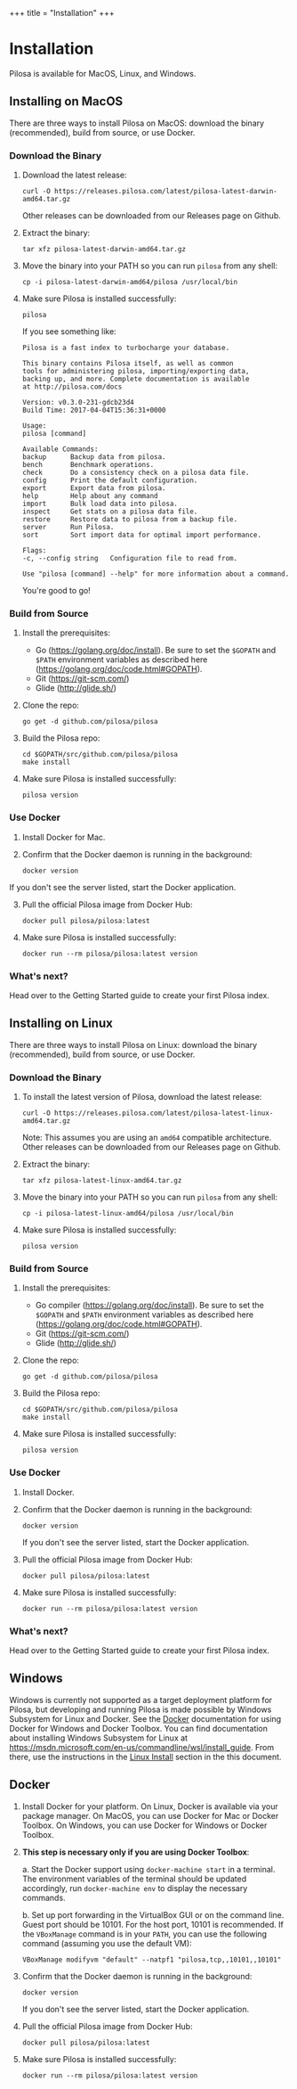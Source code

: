 +++
title = "Installation"
+++


# Installation

Pilosa is available for MacOS, Linux, and Windows.

## Installing on MacOS

There are three ways to install Pilosa on MacOS: download the binary (recommended), build from source, or use Docker.

### Download the Binary

1. Download the latest release:
    ```
    curl -O https://releases.pilosa.com/latest/pilosa-latest-darwin-amd64.tar.gz
    ```

    Other releases can be downloaded from our Releases page on Github.

2. Extract the binary:
    ```
    tar xfz pilosa-latest-darwin-amd64.tar.gz
    ```

3. Move the binary into your PATH so you can run `pilosa` from any shell:
    ```
    cp -i pilosa-latest-darwin-amd64/pilosa /usr/local/bin
    ```

4. Make sure Pilosa is installed successfully:
    ```
    pilosa
    ```

    If you see something like:
    ```
    Pilosa is a fast index to turbocharge your database.

    This binary contains Pilosa itself, as well as common
    tools for administering pilosa, importing/exporting data,
    backing up, and more. Complete documentation is available
    at http://pilosa.com/docs

    Version: v0.3.0-231-gdcb23d4
    Build Time: 2017-04-04T15:36:31+0000

    Usage:
    pilosa [command]

    Available Commands:
    backup      Backup data from pilosa.
    bench       Benchmark operations.
    check       Do a consistency check on a pilosa data file.
    config      Print the default configuration.
    export      Export data from pilosa.
    help        Help about any command
    import      Bulk load data into pilosa.
    inspect     Get stats on a pilosa data file.
    restore     Restore data to pilosa from a backup file.
    server      Run Pilosa.
    sort        Sort import data for optimal import performance.

    Flags:
    -c, --config string   Configuration file to read from.

    Use "pilosa [command] --help" for more information about a command.
    ```

    You're good to go!

### Build from Source

1. Install the prerequisites:

    * Go (https://golang.org/doc/install). Be sure to set the `$GOPATH` and `$PATH` environment variables as described here (https://golang.org/doc/code.html#GOPATH).
    * Git (https://git-scm.com/)
    * Glide (http://glide.sh/)

2. Clone the repo:
    ```
    go get -d github.com/pilosa/pilosa
    ```

3. Build the Pilosa repo:
    ```
    cd $GOPATH/src/github.com/pilosa/pilosa
    make install
    ```

4. Make sure Pilosa is installed successfully:
    ```
    pilosa version
    ```
    
### Use Docker

1. Install Docker for Mac.

2. Confirm that the Docker daemon is running in the background:
    ```
    docker version
    ```

If you don't see the server listed, start the Docker application.

3. Pull the official Pilosa image from Docker Hub:
    ```
    docker pull pilosa/pilosa:latest
    ```

4. Make sure Pilosa is installed successfully:
    ```
    docker run --rm pilosa/pilosa:latest version
    ```

### What's next?

Head over to the Getting Started guide to create your first Pilosa index.


## Installing on Linux

There are three ways to install Pilosa on Linux: download the binary (recommended), build from source, or use Docker.

### Download the Binary

1. To install the latest version of Pilosa, download the latest release:
    ```
    curl -O https://releases.pilosa.com/latest/pilosa-latest-linux-amd64.tar.gz
    ```

    Note: This assumes you are using an `amd64` compatible architecture. Other releases can be downloaded from our Releases page on Github.

2. Extract the binary:
    ```
    tar xfz pilosa-latest-linux-amd64.tar.gz
    ```

3. Move the binary into your PATH so you can run `pilosa` from any shell:
    ```
    cp -i pilosa-latest-linux-amd64/pilosa /usr/local/bin
    ```

4. Make sure Pilosa is installed successfully:
    ```
    pilosa version
    ```

### Build from Source

1. Install the prerequisites:

    * Go compiler (https://golang.org/doc/install). Be sure to set the `$GOPATH` and `$PATH` environment variables as described here (https://golang.org/doc/code.html#GOPATH).
    * Git (https://git-scm.com/)
    * Glide (http://glide.sh/)

2. Clone the repo:
    ```
    go get -d github.com/pilosa/pilosa
    ```

3. Build the Pilosa repo:
    ```
    cd $GOPATH/src/github.com/pilosa/pilosa
    make install
    ```

4. Make sure Pilosa is installed successfully:
    ```
    pilosa version
    ```

### Use Docker

1. Install Docker.

2. Confirm that the Docker daemon is running in the background:
    ```
    docker version
    ```

    If you don't see the server listed, start the Docker application.

3. Pull the official Pilosa image from Docker Hub:
    ```
    docker pull pilosa/pilosa:latest
    ```

4. Make sure Pilosa is installed successfully:
    ```
    docker run --rm pilosa/pilosa:latest version
    ```

### What's next?

Head over to the Getting Started guide to create your first Pilosa index.


## Windows

Windows is currently not supported as a target deployment platform for Pilosa, but developing and running Pilosa is made possible by Windows Subsystem for Linux and Docker. See the [Docker](docker) documentation for using Docker for Windows and Docker Toolbox. You can find documentation about installing Windows Subsystem for Linux at https://msdn.microsoft.com/en-us/commandline/wsl/install_guide. From there, use the instructions in the [Linux Install](linux_install) section in the this document.

## Docker

1. Install Docker for your platform. On Linux, Docker is available via your package manager. On MacOS, you can use Docker for Mac or Docker Toolbox. On Windows, you can use Docker for Windows or Docker Toolbox.

2. **This step is necessary only if you are using Docker Toolbox**:

    a. Start the Docker support using `docker-machine start` in a terminal. The environment variables of the terminal should be updated accordingly, run `docker-machine env` to display the necessary commands.

    b. Set up port forwarding in the VirtualBox GUI or on the command line. Guest port should be 10101. For the host port, 10101 is recommended. If the `VBoxManage` command is in your `PATH`, you can use the following command (assuming you use the default VM):

    ```
    VBoxManage modifyvm "default" --natpf1 "pilosa,tcp,,10101,,10101"
    ```

3. Confirm that the Docker daemon is running in the background:

    ```
    docker version
    ```

    If you don't see the server listed, start the Docker application.

4. Pull the official Pilosa image from Docker Hub:

    ```
    docker pull pilosa/pilosa:latest
    ```

5. Make sure Pilosa is installed successfully:

    ```
    docker run --rm pilosa/pilosa:latest version
    ```
